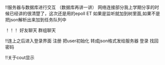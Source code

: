 
!!服务器与数据库进行交互
（数据库再讲一讲）
网络连接部分我上学期分享的时候已经讲的很清楚了，这次还是用的epoll ET
如果是监听就加到树里面,如果不是把json解析出来加到任务队列中


！！！
好友聊天
群组聊天



!!连上之后进入登录界面
注册  把user初始化 转成json格式发给服务器
登录
找回密码



!!关于cout显示


